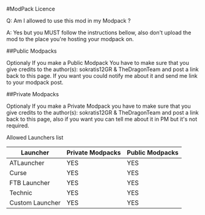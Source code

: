 #ModPack Licence

Q: Am I allowed to use this mod in my Modpack ?

A: Yes but you MUST follow the instructions bellow, also don't upload the mod to the place you're hosting your modpack on.

##Public Modpacks

Optionaly If you make a Public Modpack You have to make sure that you give credits to the author(s): sokratis12GR & TheDragonTeam and post a link back to this page. If you want you could notify me about it and send me link to your modpack post.

##Private Modpacks

Optionaly If you make a Private Modpack you have to make sure that you give credits to the author(s): sokratis12GR & TheDragonTeam and post a link back to this page, also if you want you can tell me about it in PM but it's not required.

Allowed Launchers list

|  Launcher  | Private Modpacks | Public Modpacks |
|------------|------------------|-----------------|
|ATLauncher|YES|YES|
|Curse|YES|YES|
|FTB Launcher|YES|YES|
|Technic|YES|YES|
|Custom Launcher|YES|YES|
